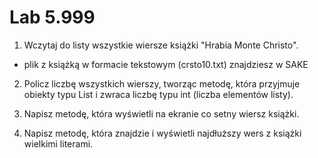 # Lab 5.999

1. Wczytaj do listy wszystkie wiersze książki "Hrabia Monte Christo".
* plik z książką w formacie tekstowym (crsto10.txt) znajdziesz w SAKE

2. Policz liczbę wszystkich wierszy, tworząc metodę, która przyjmuje obiekty typu List i zwraca liczbę typu int (liczba elementów listy). 

3. Napisz metodę, która wyświetli na ekranie co setny wiersz książki.

4. Napisz metodę, która znajdzie i wyświetli najdłuższy wers z książki wielkimi literami.